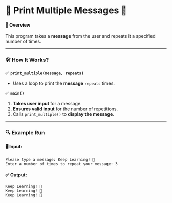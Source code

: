 # **🔁 Print Multiple Messages 📢**

#### **📌 Overview**  
This program takes a **message** from the user and repeats it a specified number of times.

---

### **🛠 How It Works?**  

✅ **`print_multiple(message, repeats)`**  
- Uses a loop to print the **message** `repeats` times.

✅ **`main()`**  
1. **Takes user input** for a message.  
2. **Ensures valid input** for the number of repetitions.  
3. Calls `print_multiple()` to **display the message**.

---

### **🔍 Example Run**  
#### **🖥 Input:**  
```
Please type a message: Keep Learning! 🚀
Enter a number of times to repeat your message: 3
```
#### **✅ Output:**  
```
Keep Learning! 🚀
Keep Learning! 🚀
Keep Learning! 🚀
```
